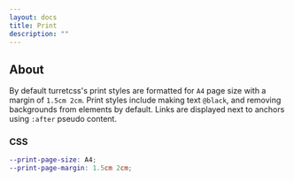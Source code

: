 ```yaml
---
layout: docs
title: Print
description: ""
---
```


## About

By default turretcss's print styles are formatted for `A4` page size with a margin of `1.5cm 2cm`. Print styles include making text `@black`, and removing backgrounds from elements by default. Links are displayed next to anchors using `:after` pseudo content.

### CSS

```scss
--print-page-size: A4;
--print-page-margin: 1.5cm 2cm;
```
